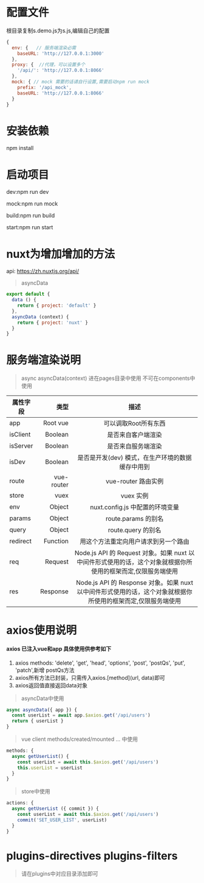 # 配置文件
根目录复制s.demo.js为s.js,编辑自己的配置

```javascript
{
  env: {   // 服务端渲染必需
    baseURL: 'http://127.0.0.1:3000'
  },      
  proxy: {  //代理，可以设置多个
    '/api/': 'http://127.0.0.1:8066'
  },      
  mock: { // mock 需要的话请自行设置,需要启动npm run mock
    prefix: '/api_mock',
    baseURL: 'http://127.0.0.1:8066'
  }
}
```

# 安装依赖
npm install

# 启动项目
dev:npm run dev 

mock:npm run mock 

build:npm run build 

start:npm run start 

# nuxt为增加增加的方法

api: https://zh.nuxtjs.org/api/

> asyncData
```javascript
export default {
  data () {
    return { project: 'default' }
  },
  asyncData (context) {
    return { project: 'nuxt' }
  }
}
```


# 服务端渲染说明

>async asyncData(context) 进在pages目录中使用 不可在components中使用


| 属性字段 | 类型 | 描述
| --------   | -----:  | :----: |
|app | Root vue | 可以调取Root所有东西|
|isClient | Boolean | 是否来自客户端渲染|
|isServer|Boolean|是否来自服务端渲染|
|isDev|Boolean|是否是开发(dev) 模式，在生产环境的数据缓存中用到|
|route|vue-router|vue-router 路由实例|
|store|vuex|vuex 实例|
|env|Object|nuxt.config.js 中配置的环境变量|
|params|Object|route.params 的别名|
|query|Object|route.query 的别名|
|redirect|Function|用这个方法重定向用户请求到另一个路由|
|req|Request|Node.js API 的 Request 对象。如果 nuxt 以中间件形式使用的话，这个对象就根据你所使用的框架而定,仅限服务端使用|
|res|Response|Node.js API 的 Response 对象。如果 nuxt 以中间件形式使用的话，这个对象就根据你所使用的框架而定,仅限服务端使用|

# axios使用说明

#### axios 已注入vue和app 具体使用供参考如下
1. axios methods: 'delete', 'get', 'head', 'options', 'post', 'postQs', 'put', 'patch',新增 postQs方法
2. axios所有方法已封装，只需传入axios.[method](url, data)即可
3. axios返回值直接返回data对象

> asyncData中使用

```javascript
async asyncData({ app }) {
  const userList = await app.$axios.get('/api/users')
  return { userList }
}
```
> vue client  methods/created/mounted ... 中使用

```javascript
methods: {
  async getUserList() {
    const userList = await this.$axios.get('/api/users')
    this.userList = userList
  }
}
```

> store中使用

 
```javascript
actions: {
  async getUserList ({ commit }) {
    const userList = await this.$axios.get('/api/users')
    commit('SET_USER_LIST', userList)
  }
}
```

# plugins-directives plugins-filters

> 请在plugins中对应目录添加即可
